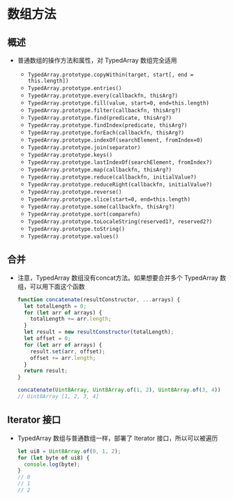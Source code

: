 # 数组方法

## 概述

+ 普通数组的操作方法和属性，对 TypedArray 数组完全适用

  + `TypedArray.prototype.copyWithin(target, start[, end = this.length])`
  + `TypedArray.prototype.entries()`
  + `TypedArray.prototype.every(callbackfn, thisArg?)`
  + `TypedArray.prototype.fill(value, start=0, end=this.length)`
  + `TypedArray.prototype.filter(callbackfn, thisArg?)`
  + `TypedArray.prototype.find(predicate, thisArg?)`
  + `TypedArray.prototype.findIndex(predicate, thisArg?)`
  + `TypedArray.prototype.forEach(callbackfn, thisArg?)`
  + `TypedArray.prototype.indexOf(searchElement, fromIndex=0)`
  + `TypedArray.prototype.join(separator)`
  + `TypedArray.prototype.keys()`
  + `TypedArray.prototype.lastIndexOf(searchElement, fromIndex?)`
  + `TypedArray.prototype.map(callbackfn, thisArg?)`
  + `TypedArray.prototype.reduce(callbackfn, initialValue?)`
  + `TypedArray.prototype.reduceRight(callbackfn, initialValue?)`
  + `TypedArray.prototype.reverse()`
  + `TypedArray.prototype.slice(start=0, end=this.length)`
  + `TypedArray.prototype.some(callbackfn, thisArg?)`
  + `TypedArray.prototype.sort(comparefn)`
  + `TypedArray.prototype.toLocaleString(reserved1?, reserved2?)`
  + `TypedArray.prototype.toString()`
  + `TypedArray.prototype.values()`

## 合并

+ 注意，TypedArray 数组没有concat方法。如果想要合并多个 TypedArray 数组，可以用下面这个函数

  ```js
  function concatenate(resultConstructor, ...arrays) {
    let totalLength = 0;
    for (let arr of arrays) {
      totalLength += arr.length;
    }
    let result = new resultConstructor(totalLength);
    let offset = 0;
    for (let arr of arrays) {
      result.set(arr, offset);
      offset += arr.length;
    }
    return result;
  }

  concatenate(Uint8Array, Uint8Array.of(1, 2), Uint8Array.of(3, 4))
  // Uint8Array [1, 2, 3, 4]
  ```

## Iterator 接口

+ TypedArray 数组与普通数组一样，部署了 Iterator 接口，所以可以被遍历

  ```js
  let ui8 = Uint8Array.of(0, 1, 2);
  for (let byte of ui8) {
    console.log(byte);
  }
  // 0
  // 1
  // 2
  ```

